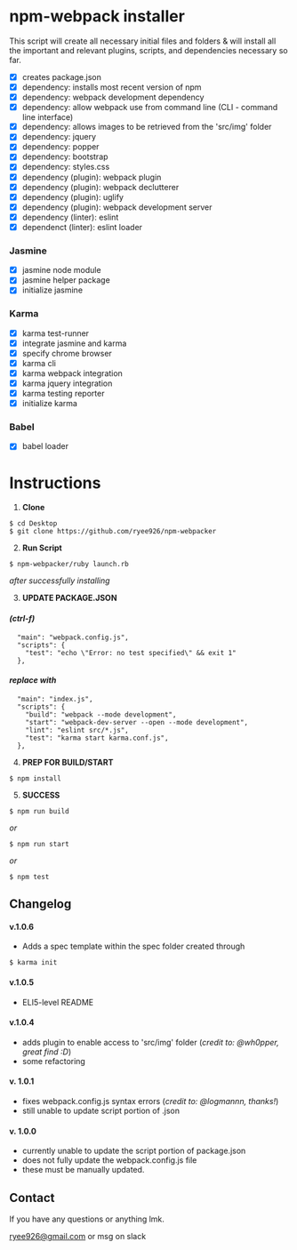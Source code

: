 # npm-webpack installer

This script will create all necessary initial files and folders & will install all the important and relevant plugins, scripts, and dependencies necessary so far.

- [x] creates package.json
- [x] dependency: installs most recent version of npm
- [x] dependency: webpack development dependency
- [x] dependency: allow webpack use from command line (CLI - command line interface)
- [x] dependency: allows images to be retrieved from the 'src/img' folder
- [x] dependency: jquery
- [x] dependency: popper
- [x] dependency: bootstrap
- [x] dependency: styles.css
- [x] dependency (plugin): webpack plugin
- [x] dependency (plugin): webpack declutterer
- [x] dependency (plugin): uglify
- [x] dependency (plugin): webpack development server
- [x] dependency (linter): eslint
- [x] dependenct (linter): eslint loader
### Jasmine
- [x] jasmine node module
- [x] jasmine helper package
- [x] initialize jasmine
### Karma
- [x] karma test-runner
- [x] integrate jasmine and karma
- [x] specify chrome browser
- [x] karma cli
- [x] karma webpack integration
- [x] karma jquery integration
- [x] karma testing reporter
- [x] initialize karma
### Babel
- [x] babel loader

# Instructions

1. **Clone**
```
$ cd Desktop
$ git clone https://github.com/ryee926/npm-webpacker
```

2. **Run Script**
```
$ npm-webpacker/ruby launch.rb
```

*after successfully installing*

3. **UPDATE PACKAGE.JSON**
#### *(ctrl-f)*
```
  "main": "webpack.config.js",
  "scripts": {
    "test": "echo \"Error: no test specified\" && exit 1"
  },
```
#### *replace with*
```
  "main": "index.js",
  "scripts": {
    "build": "webpack --mode development",
    "start": "webpack-dev-server --open --mode development",
    "lint": "eslint src/*.js",
    "test": "karma start karma.conf.js",
  },
```

4. **PREP FOR BUILD/START**
```
$ npm install
```

5. **SUCCESS**
```
$ npm run build
```
*or*
```
$ npm run start
```
*or*
```
$ npm test
```

## Changelog

#### v.1.0.6
* Adds a spec template within the spec folder created through
```
$ karma init
```

#### v.1.0.5
* ELI5-level README

#### v.1.0.4
* adds plugin to enable access to 'src/img' folder (*credit to: @wh0pper, great find :D*)
* some refactoring

#### v. 1.0.1
* fixes webpack.config.js syntax errors (*credit to: @logmannn, thanks!*)
* still unable to update script portion of .json

#### v. 1.0.0
* currently unable to update the script portion of package.json
* does not fully update the webpack.config.js file
* these must be manually updated.

## Contact
If you have any questions or anything lmk.

ryee926@gmail.com or msg on slack
